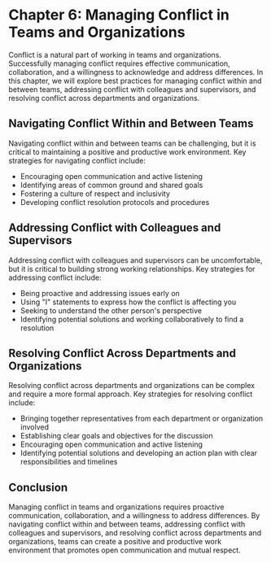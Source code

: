 Chapter 6: Managing Conflict in Teams and Organizations
=======================================================

Conflict is a natural part of working in teams and organizations. Successfully managing conflict requires effective communication, collaboration, and a willingness to acknowledge and address differences. In this chapter, we will explore best practices for managing conflict within and between teams, addressing conflict with colleagues and supervisors, and resolving conflict across departments and organizations.

Navigating Conflict Within and Between Teams
--------------------------------------------

Navigating conflict within and between teams can be challenging, but it is critical to maintaining a positive and productive work environment. Key strategies for navigating conflict include:

* Encouraging open communication and active listening
* Identifying areas of common ground and shared goals
* Fostering a culture of respect and inclusivity
* Developing conflict resolution protocols and procedures

Addressing Conflict with Colleagues and Supervisors
---------------------------------------------------

Addressing conflict with colleagues and supervisors can be uncomfortable, but it is critical to building strong working relationships. Key strategies for addressing conflict include:

* Being proactive and addressing issues early on
* Using "I" statements to express how the conflict is affecting you
* Seeking to understand the other person's perspective
* Identifying potential solutions and working collaboratively to find a resolution

Resolving Conflict Across Departments and Organizations
-------------------------------------------------------

Resolving conflict across departments and organizations can be complex and require a more formal approach. Key strategies for resolving conflict include:

* Bringing together representatives from each department or organization involved
* Establishing clear goals and objectives for the discussion
* Encouraging open communication and active listening
* Identifying potential solutions and developing an action plan with clear responsibilities and timelines

Conclusion
----------

Managing conflict in teams and organizations requires proactive communication, collaboration, and a willingness to address differences. By navigating conflict within and between teams, addressing conflict with colleagues and supervisors, and resolving conflict across departments and organizations, teams can create a positive and productive work environment that promotes open communication and mutual respect.
